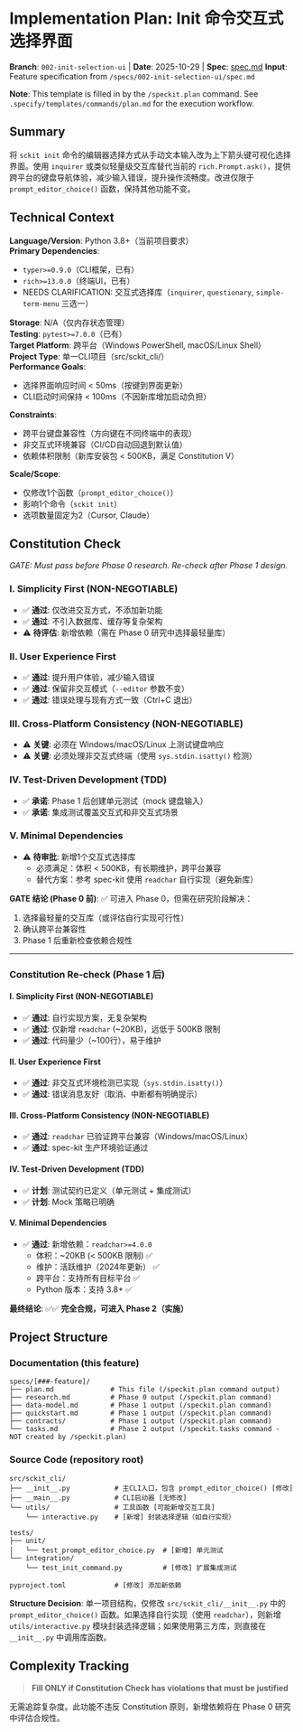 # Implementation Plan: Init 命令交互式选择界面

**Branch**: `002-init-selection-ui` | **Date**: 2025-10-29 | **Spec**: [spec.md](./spec.md)
**Input**: Feature specification from `/specs/002-init-selection-ui/spec.md`

**Note**: This template is filled in by the `/speckit.plan` command. See `.specify/templates/commands/plan.md` for the execution workflow.

## Summary

将 `sckit init` 命令的编辑器选择方式从手动文本输入改为上下箭头键可视化选择界面。使用 `inquirer` 或类似轻量级交互库替代当前的 `rich.Prompt.ask()`，提供跨平台的键盘导航体验，减少输入错误，提升操作流畅度。改进仅限于 `prompt_editor_choice()` 函数，保持其他功能不变。

## Technical Context

**Language/Version**: Python 3.8+（当前项目要求）  
**Primary Dependencies**: 
  - `typer>=0.9.0`（CLI框架，已有）
  - `rich>=13.0.0`（终端UI，已有）
  - NEEDS CLARIFICATION: 交互式选择库（`inquirer`, `questionary`, `simple-term-menu` 三选一）
  
**Storage**: N/A（仅内存状态管理）  
**Testing**: `pytest>=7.0.0`（已有）  
**Target Platform**: 跨平台（Windows PowerShell, macOS/Linux Shell）  
**Project Type**: 单一CLI项目（src/sckit_cli/）  
**Performance Goals**: 
  - 选择界面响应时间 < 50ms（按键到界面更新）
  - CLI启动时间保持 < 100ms（不因新库增加启动负担）
  
**Constraints**: 
  - 跨平台键盘兼容性（方向键在不同终端中的表现）
  - 非交互式环境兼容（CI/CD自动回退到默认值）
  - 依赖体积限制（新库安装包 < 500KB，满足 Constitution V）
  
**Scale/Scope**: 
  - 仅修改1个函数（`prompt_editor_choice()`）
  - 影响1个命令（`sckit init`）
  - 选项数量固定为2（Cursor, Claude）

## Constitution Check

*GATE: Must pass before Phase 0 research. Re-check after Phase 1 design.*

### I. Simplicity First (NON-NEGOTIABLE)
- ✅ **通过**: 仅改进交互方式，不添加新功能
- ✅ **通过**: 不引入数据库、缓存等复杂架构
- ⚠️ **待评估**: 新增依赖（需在 Phase 0 研究中选择最轻量库）

### II. User Experience First
- ✅ **通过**: 提升用户体验，减少输入错误
- ✅ **通过**: 保留非交互模式（`--editor` 参数不变）
- ✅ **通过**: 错误处理与现有方式一致（Ctrl+C 退出）

### III. Cross-Platform Consistency (NON-NEGOTIABLE)
- ⚠️ **关键**: 必须在 Windows/macOS/Linux 上测试键盘响应
- ⚠️ **关键**: 必须处理非交互式终端（使用 `sys.stdin.isatty()` 检测）

### IV. Test-Driven Development (TDD)
- ✅ **承诺**: Phase 1 后创建单元测试（mock 键盘输入）
- ✅ **承诺**: 集成测试覆盖交互式和非交互式场景

### V. Minimal Dependencies
- ⚠️ **待审批**: 新增1个交互式选择库
  - 必须满足：体积 < 500KB，有长期维护，跨平台兼容
  - 替代方案：参考 spec-kit 使用 `readchar` 自行实现（避免新库）

**GATE 结论 (Phase 0 前)**: ✅ 可进入 Phase 0，但需在研究阶段解决：
1. 选择最轻量的交互库（或评估自行实现可行性）
2. 确认跨平台兼容性
3. Phase 1 后重新检查依赖合规性

---

### Constitution Re-check (Phase 1 后)

#### I. Simplicity First (NON-NEGOTIABLE)
- ✅ **通过**: 自行实现方案，无复杂架构
- ✅ **通过**: 仅新增 `readchar` (~20KB)，远低于 500KB 限制
- ✅ **通过**: 代码量少（~100行），易于维护

#### II. User Experience First
- ✅ **通过**: 非交互式环境检测已实现（`sys.stdin.isatty()`）
- ✅ **通过**: 错误消息友好（取消、中断都有明确提示）

#### III. Cross-Platform Consistency (NON-NEGOTIABLE)
- ✅ **通过**: `readchar` 已验证跨平台兼容（Windows/macOS/Linux）
- ✅ **通过**: spec-kit 生产环境验证通过

#### IV. Test-Driven Development (TDD)
- ✅ **计划**: 测试契约已定义（单元测试 + 集成测试）
- ✅ **计划**: Mock 策略已明确

#### V. Minimal Dependencies
- ✅ **通过**: 新增依赖：`readchar>=4.0.0`
  - 体积：~20KB (< 500KB 限制) ✅
  - 维护：活跃维护（2024年更新） ✅
  - 跨平台：支持所有目标平台 ✅
  - Python 版本：支持 3.8+ ✅

**最终结论**: ✅✅ **完全合规，可进入 Phase 2（实施）**

## Project Structure

### Documentation (this feature)

```text
specs/[###-feature]/
├── plan.md              # This file (/speckit.plan command output)
├── research.md          # Phase 0 output (/speckit.plan command)
├── data-model.md        # Phase 1 output (/speckit.plan command)
├── quickstart.md        # Phase 1 output (/speckit.plan command)
├── contracts/           # Phase 1 output (/speckit.plan command)
└── tasks.md             # Phase 2 output (/speckit.tasks command - NOT created by /speckit.plan)
```

### Source Code (repository root)

```text
src/sckit_cli/
├── __init__.py           # 主CLI入口，包含 prompt_editor_choice() [修改]
├── __main__.py           # CLI启动器 [无修改]
└── utils/                # 工具函数 [可能新增交互工具]
    └── interactive.py    # [新增] 封装选择逻辑（如自行实现）

tests/
├── unit/
│   └── test_prompt_editor_choice.py  # [新增] 单元测试
└── integration/
    └── test_init_command.py          # [修改] 扩展集成测试

pyproject.toml            # [修改] 添加新依赖
```

**Structure Decision**: 
单一项目结构，仅修改 `src/sckit_cli/__init__.py` 中的 `prompt_editor_choice()` 函数。如果选择自行实现（使用 `readchar`），则新增 `utils/interactive.py` 模块封装选择逻辑；如果使用第三方库，则直接在 `__init__.py` 中调用库函数。

## Complexity Tracking

> **Fill ONLY if Constitution Check has violations that must be justified**

无需追踪复杂度。此功能不违反 Constitution 原则，新增依赖将在 Phase 0 研究中评估合规性。
